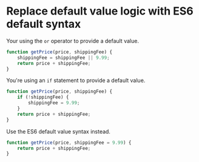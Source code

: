 # Replace default value logic with ES6 default syntax

Your using the `or` operator to provide a default value.

```javascript
function getPrice(price, shippingFee) {
    shippingFee = shippingFee || 9.99;
    return price + shippingFee;
}
```

You're using an `if` statement to provide a default value.

```javascript
function getPrice(price, shippingFee) {
    if (!shippingFee) {
        shippingFee = 9.99;
    }
    return price + shippingFee;
}
```

Use the ES6 default value syntax instead.

```javascript
function getPrice(price, shippingFee = 9.99) {
    return price + shippingFee;
}
```
